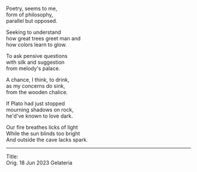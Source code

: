 Poetry, seems to me,\
form of philosophy,\
parallel but opposed.

Seeking to understand\
how great trees greet man and\
how colors learn to glow.

To ask pensive questions\
with silk and suggestion\
from melody's palace.

A chance, I think, to drink,\
as my concerns do sink,\
from the wooden chalice.

If Plato had just stopped\
mourning shadows on rock,\
he'd've known to love dark.

Our fire breathes licks of light\
While the sun blinds too bright\
And outside the cave lacks spark.

-----

Title:\
Orig. 18 Jun 2023
Gelateria